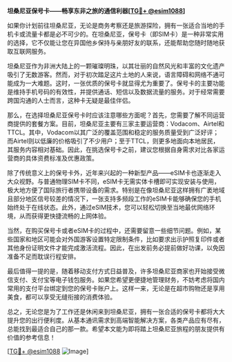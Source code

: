 **坦桑尼亚保号卡——畅享东非之旅的通信利器[[TG💪+ @esim1088](https://t.me/s/esim1088)]**

如果你计划前往坦桑尼亚，无论是商务考察还是旅游探险，拥有一张适合当地的手机卡或流量卡都是必不可少的。在坦桑尼亚，保号卡（即SIM卡）是一种非常实用的选择，它不仅能让您在异国他乡保持与亲朋好友的联系，还能帮助您随时随地获取互联网服务。

坦桑尼亚作为非洲大陆上的一颗璀璨明珠，以其壮丽的自然风光和丰富的文化遗产吸引了无数游客。然而，对于初次踏足这片土地的人来说，语言障碍和网络不通可能成为一大难题。这时，一张优质的保号卡就显得尤为重要了。保号卡的主要功能是维持手机号码的有效性，并提供通话、短信以及数据流量的服务。对于经常需要跨国沟通的人士而言，这种卡无疑是最佳伴侣。

那么，在选择坦桑尼亚保号卡时应该注意哪些方面呢？首先，您需要了解不同运营商提供的套餐方案。目前，坦桑尼亚主要有三家主要运营商：Vodacom、Airtel和TTCL。其中，Vodacom以其广泛的覆盖范围和稳定的服务质量受到广泛好评；而Airtel则以低廉的价格吸引了不少用户；至于TTCL，则更多地面向本地居民，其服务内容相对基础。因此，在挑选保号卡之前，建议您根据自身需求对比各家运营商的具体资费标准及优惠政策。

除了传统意义上的保号卡外，近年来兴起的一种新型产品——eSIM卡也逐渐走入大众视野。与普通物理SIM卡不同，eSIM卡无需实体卡槽即可实现安装与使用，极大地方便了国际旅行者携带设备的需求。特别是在像坦桑尼亚这样拥有广袤地域且部分地区信号较差的情况下，一张支持多频段工作的eSIM卡能够确保您的手机始终处于在线状态。此外，通过eSIM技术，您可以轻松切换至当地最优网络环境，从而获得更快捷流畅的上网体验。

当然，在购买保号卡或者eSIM卡的过程中，还需要留意一些细节问题。例如，某些国家和地区可能会对外国游客设置特定限制条件，比如要求出示护照复印件或者其他身份证明文件才能完成激活流程。因此，在出发前务必提前做好功课，以免因准备不足而耽误行程安排。

最后值得一提的是，随着移动支付方式日益普及，许多坦桑尼亚商家也开始接受微信支付、支付宝等电子钱包服务。如果您希望更便捷地管理财务，不妨考虑将国内常用的支付平台绑定到您的保号卡账户上。这样一来，无论是在超市购物还是享用美食，都可以享受无缝衔接的消费体验。

总之，无论您是为了工作还是休闲来到坦桑尼亚，拥有一张合适的保号卡都将大大提升您的出行便利度。从基本通讯需求到高端智能解决方案，各类产品应有尽有，总能找到最适合自己的那一款。希望本文能为即将踏上坦桑尼亚旅程的朋友提供有价值的参考信息！

[[TG💪+ @esim1088](https://t.me/s/esim1088) ![Image](https://i.postimg.cc/4NQfJmqS/Snipaste-2025-05-13-00-14-12.png)]